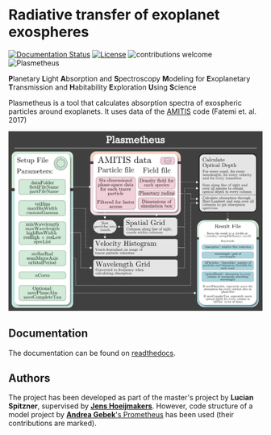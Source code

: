 Radiative transfer of exoplanet exospheres
==========================================

[![Documentation Status](https://readthedocs.org/projects/plasmetheus/badge/?version=latest)](http://plasmetheus.readthedocs.io/en/latest/?badge=latest)
[![License](https://img.shields.io/badge/License-BSD_3--Clause-blue.svg)](https://opensource.org/licenses/BSD-3-Clause) 
![contributions welcome](https://img.shields.io/badge/contributions-welcome-brightgreen.svg?style=flat)
![Plasmetheus](https://plasmetheus.readthedocs.io/en/latest/_static/plasIcon.png)

**P**lanetary **L**ight **A**bsorption and **S**pectroscopy **M**odeling for **E**xoplanetary **T**ransmission and **H**abitability **E**xploration **U**sing **S**cience

Plasmetheus is a tool that calculates absorption spectra of exospheric particles around exoplanets. It uses data of the [AMITIS](https://ui.adsabs.harvard.edu/abs/2017JPhCS.837a2017F/abstract) code (Fatemi et. al. 2017)


[![Plasmetheus Flowchart](docs/flowchart_plasmetheus_modern_dark.png?raw=true)](#)

Documentation
-------------

The documentation can be found on [readthedocs](https://plasmetheus.readthedocs.io/en/latest/).



Authors
-------

The project has been developed as part of the master's project by **Lucian Spitzner**, supervised by [**Jens Hoeijmakers**](https://github.com/Hoeijmakers). However, code structure of a model project by [**Andrea Gebek**'s Prometheus](https://github.com/andreagebek/Prometheus) has been used (their contributions are marked).